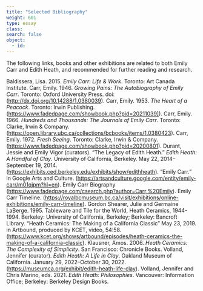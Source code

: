 ```yaml
---
title: "Selected Bibliography"
weight: 601
type: essay
class:
search: false
object:
  - id:
---
```

The following links, books and other exhibitions are related to both Emily Carr and Edith Heath, and recommended for further reading and research.

Baldissera, Lisa. 2015. *Emily Carr: Life & Work*. Toronto: Art Canada Institute. 
Carr, Emily. 1946. *Growing Pains: The Autobiography of Emily Carr*. Toronto: Oxford University Press. doi: (http://dx.doi.org/10.14288/1.0380039).
Carr, Emily. 1953. *The Heart of a Peacock*. Toronto: Irwin Publishing. (https://www.fadedpage.com/showbook.php?pid=20211039]).
Carr, Emily. 1966. *Hundreds and Thousands: The Journals of Emily Carr*. Toronto: Clarke, Irwin & Company. (https://open.library.ubc.ca/collections/bcbooks/items/1.0380423). 
Carr, Emily. 1972. *Fresh Seeing*. Toronto: Clarke, Irwin & Company. (https://www.fadedpage.com/showbook.php?pid=20200801). 
Durant, Jessie and Emily Vigor (curators). “The Legacy of Edith Heath.” *Edith Heath: A Handful of Clay*. University of California, Berkeley. May 22, 2014–September 19, 2014. (https://exhibits.ced.berkeley.edu/exhibits/show/edithheath).
“Emily Carr.” in Google Arts and Culture. (https://artsandculture.google.com/entity/emily-carr/m01qjpm?hl=en).
Emily Carr Biography  (https://www.fadedpage.com/csearch.php?author=Carr,%20Emily).
Emily Carr Timeline. (https://royalbcmuseum.bc.ca/visit/exhibitions/online-exhibitions/emily-carr-timeline).
Gordon Shearer, Julie and Germaine LaBerge. 1995. Tableware and Tile for the World, Heath Ceramics, 1944-1994. Berkeley: University of California, Berkeley; Berkeley: Bancroft Library.
“Heath Ceramics: The Making of a California Classic” May 23, 2019. in Artbound, produced by KCET, video, 54:58. (https://www.kcet.org/shows/artbound/episodes/heath-ceramics-the-making-of-a-california-classic). 
Klausner, Amos. 2006. *Heath Ceramics: The Complexity of Simplicity*. San Francisco: Chronicle Books.
Volland, Jennifer (curator). *Edith Heath: A Life in Clay*. Oakland Museum of California. January 29, 2022–October 30, 2022. (https://museumca.org/exhibit/edith-heath-life-clay). 
Volland, Jennifer and Chris Marino, eds. 2021. *Edith Heath: Philosophies*. Vancouver: Information Office; Berkeley: Berkeley Design Books.

